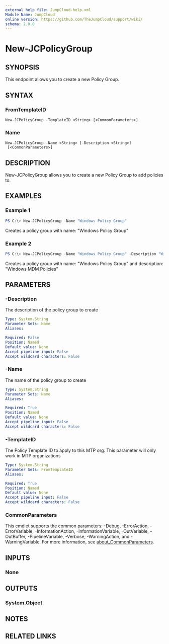 ```yaml
---
external help file: JumpCloud-help.xml
Module Name: JumpCloud
online version: https://github.com/TheJumpCloud/support/wiki/
schema: 2.0.0
---
```


# New-JCPolicyGroup

## SYNOPSIS

This endpoint allows you to create a new Policy Group.

## SYNTAX

### FromTemplateID
```
New-JCPolicyGroup -TemplateID <String> [<CommonParameters>]
```

### Name
```
New-JCPolicyGroup -Name <String> [-Description <String>]
 [<CommonParameters>]
```

## DESCRIPTION

New-JCPolicyGroup allows you to create a new Policy Group to add policies to.

## EXAMPLES

### Example 1

```powershell
PS C:\> New-JCPolicyGroup -Name "Windows Policy Group"
```

Creates a policy group with name: "Windows Policy Group"

### Example 2

```powershell
PS C:\> New-JCPolicyGroup -Name "Windows Policy Group" -Description "Windows MDM Policies"
```

Creates a policy group with name: "Windows Policy Group" and description: "Windows MDM Policies"

## PARAMETERS

### -Description

The description of the policy group to create

```yaml
Type: System.String
Parameter Sets: Name
Aliases:

Required: False
Position: Named
Default value: None
Accept pipeline input: False
Accept wildcard characters: False
```

### -Name

The name of the policy group to create

```yaml
Type: System.String
Parameter Sets: Name
Aliases:

Required: True
Position: Named
Default value: None
Accept pipeline input: False
Accept wildcard characters: False
```

### -TemplateID

The Policy Template ID to apply to this MTP org.
This parameter will only work in MTP organizations

```yaml
Type: System.String
Parameter Sets: FromTemplateID
Aliases:

Required: True
Position: Named
Default value: None
Accept pipeline input: False
Accept wildcard characters: False
```

### CommonParameters
This cmdlet supports the common parameters: -Debug, -ErrorAction, -ErrorVariable, -InformationAction, -InformationVariable, -OutVariable, -OutBuffer, -PipelineVariable, -Verbose, -WarningAction, and -WarningVariable. For more information, see [about_CommonParameters](http://go.microsoft.com/fwlink/?LinkID=113216).

## INPUTS

### None
## OUTPUTS

### System.Object
## NOTES

## RELATED LINKS
